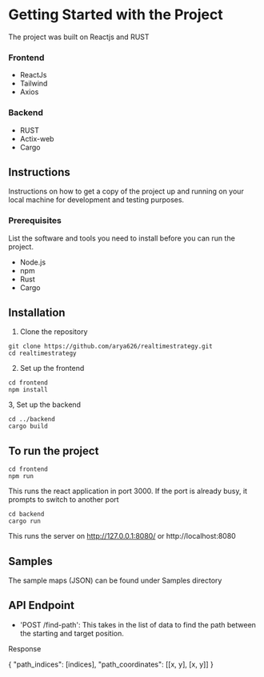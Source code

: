 # Getting Started with the Project

The project was built on Reactjs and RUST

### Frontend

- ReactJs
- Tailwind
- Axios

### Backend

- RUST
- Actix-web
- Cargo

## Instructions

Instructions on how to get a copy of the project up and running on your local machine for development and testing purposes.

### Prerequisites

List the software and tools you need to install before you can run the project.

- Node.js
- npm
- Rust
- Cargo

## Installation

1. Clone the repository

```
git clone https://github.com/arya626/realtimestrategy.git
cd realtimestrategy
```

2. Set up the frontend
```
cd frontend
npm install
```

3, Set up the backend

```
cd ../backend
cargo build
```

## To run the project

```
cd frontend
npm run
```
This runs the react application in port 3000. If the port is already busy, it prompts to switch to another port
```
cd backend
cargo run
```

This runs the server on http://127.0.0.1:8080/ or http://localhost:8080

## Samples

The sample maps (JSON) can be found under Samples directory

## API Endpoint

- 'POST /find-path': This takes in the list of data to find the path between the starting and target position.

Response

{
"path_indices": [indices],
"path_coordinates": [[x, y], [x, y]]
}
